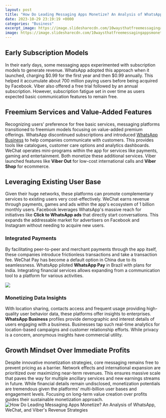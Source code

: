 ```yaml
---
layout: post
title: "How Do Leading Messaging Apps Monetize? An Analysis of WhatsApp, WeChat, and Viber's Revenue Strategies"
date: 2023-10-29 23:19:19 +0000
categories: "Business"
excerpt_image: https://image.slidesharecdn.com/10waysthatfreemessagingappsmonetise-130913073431-phpapp01/95/10-ways-that-messaging-apps-monetize-a-guide-to-monetization-4-638.jpg?cb=1379428510
image: https://image.slidesharecdn.com/10waysthatfreemessagingappsmonetise-130913073431-phpapp01/95/10-ways-that-messaging-apps-monetize-a-guide-to-monetization-4-638.jpg?cb=1379428510
---
```


## Early Subscription Models
In their early days, some messaging apps experimented with subscription models to generate revenue. WhatsApp adopted this approach when it launched, charging $0.99 for the first year and then $0.99 annually. This helped it accumulate about 700 million paying users before being acquired by Facebook. Viber also offered a free trial followed by an annual subscription. However, subscription fatigue set in over time as users expected basic communication features to remain free. 
## Freemium Services and Value-Added Features
Recognizing users' preference for free basic services, messaging platforms transitioned to freemium models focusing on value-added premium offerings. WhatsApp discontinued subscriptions and introduced [WhatsApp Business](https://fistore.mysenprints.com/collection/alamillo) to help companies communicate with customers. This provides tools like catalogues, customer care options and analytics dashboards. WeChat operates mini-programs within the app for services like payments, gaming and entertainment. Both monetize these additional services. Viber launched features like **Viber Out** for low-cost international calls and **Viber Shop** for ecommerce.
## Leveraging Existing User Base 
Given their huge networks, these platforms can promote complementary services to existing users very cost-effectively. WeChat earns revenue through payments, games and ads within the app's ecosystem of 1 billion monthly users. Facebook leverages WhatsApp's massive reach for initiatives like **Click to WhatsApp ads** that directly start conversations. This expands the addressable market for advertisers on Facebook and Instagram without needing to acquire new users.
### Integrated Payments 
By facilitating peer-to-peer and merchant payments through the app itself, these companies introduce frictionless transactions and take a transaction fee. WeChat Pay has become a default option in China due to its seamlessness. WhatsApp piloted **WhatsApp Pay** in Brazil with plans for India. Integrating financial services allows expanding from a communication tool to a platform for various activities.

![](https://image.slidesharecdn.com/10waysthatfreemessagingappsmonetise-130913073431-phpapp01/95/10-ways-that-messaging-apps-monetize-a-guide-to-monetization-5-638.jpg?cb=1379428510)
### Monetizing Data Insights
With location sharing, contacts access and frequent usage providing high-quality user behavior data, these platforms offer insights to enterprises. **WhatsApp Business** profiles provide demographic and interest details of users engaging with a business. Businesses tap such real-time analytics for location-based campaigns and customer relationship efforts. While privacy is a concern, anonymous insights have commercial utility.
## Growth Mindset Over Immediate Profits 
Despite innovative monetization strategies, core messaging remains free to prevent pricing as a barrier. Network effects and international expansion are prioritized over maximizing near-term revenues. This ensures massive scale that paves the way for multiple ancillary services and new earnings streams in future. While financial details remain undisclosed, monetization potentials are tremendous given the platforms' multi-billion user bases and engagement levels. Focusing on long-term value creation over profits guides their sustainable monetization approach.
![How Do Leading Messaging Apps Monetize? An Analysis of WhatsApp, WeChat, and Viber's Revenue Strategies](https://image.slidesharecdn.com/10waysthatfreemessagingappsmonetise-130913073431-phpapp01/95/10-ways-that-messaging-apps-monetize-a-guide-to-monetization-4-638.jpg?cb=1379428510)